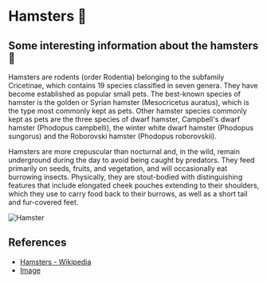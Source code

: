 # Hamsters :hamster:

## Some interesting information about the hamsters :hamster:

Hamsters are rodents (order Rodentia) belonging to the subfamily Cricetinae, which contains 19 species classified in seven genera. They have become established as popular small pets. The best-known species of hamster is the golden or Syrian hamster (Mesocricetus auratus), which is the type most commonly kept as pets. Other hamster species commonly kept as pets are the three species of dwarf hamster, Campbell's dwarf hamster (Phodopus campbelli), the winter white dwarf hamster (Phodopus sungorus) and the Roborovski hamster (Phodopus roborovskii).

Hamsters are more crepuscular than nocturnal and, in the wild, remain underground during the day to avoid being caught by predators. They feed primarily on seeds, fruits, and vegetation, and will occasionally eat burrowing insects. Physically, they are stout-bodied with distinguishing features that include elongated cheek pouches extending to their shoulders, which they use to carry food back to their burrows, as well as a short tail and fur-covered feet.

![Hamster](https://s1.eestatic.com/2019/04/16/como/mascotas-ninos-remedios_caseros_391471590_120559782_1024x576.jpg)

## References

* [Hamsters - Wikipedia](https://en.wikipedia.org/wiki/Hamster)
* [Image](https://www.elespanol.com/como/cuidar-hamster-necesitas-saber/391461144_0.html)
